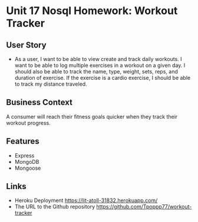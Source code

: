 # Unit 17 Nosql Homework: Workout Tracker

## User Story

* As a user, I want to be able to view create and track daily workouts. I want to be able to log multiple exercises in a workout on a given day. I should also be able to track the name, type, weight, sets, reps, and duration of exercise. If the exercise is a cardio exercise, I should be able to track my distance traveled.

## Business Context

A consumer will reach their fitness goals quicker when they track their workout progress.

## Features
<ul>
<li>Express</li>
<li>MongoDB</li>
<li>Mongoose</li>
</ul>

## Links

* Heroku Deployment
https://lit-atoll-31832.herokuapp.com/
* The URL to the Github repository
https://github.com/Tpoppp77/workout-tracker